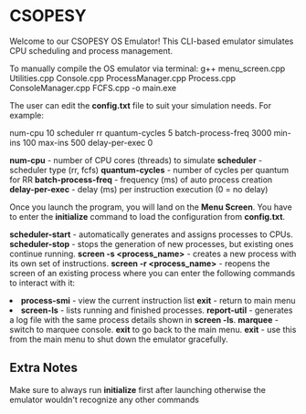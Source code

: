 # CSOPESY

Welcome to our CSOPESY OS Emulator! This CLI-based emulator simulates CPU scheduling and process management. 

To manually compile the OS emulator via terminal: g++ menu_screen.cpp Utilities.cpp Console.cpp ProcessManager.cpp Process.cpp ConsoleManager.cpp FCFS.cpp -o main.exe

The user can edit the **config.txt** file to suit your simulation needs. For example:

num-cpu 10
scheduler rr
quantum-cycles 5
batch-process-freq 3000
min-ins 100
max-ins 500
delay-per-exec 0

**num-cpu** - number of CPU cores (threads) to simulate
**scheduler** - scheduler type (rr, fcfs)
**quantum-cycles** - number of cycles per quantum for RR
**batch-process-freq** - frequency (ms) of auto process creation
**delay-per-exec** - delay (ms) per instruction execution (0 = no delay)

Once you launch the program, you will land on the **Menu Screen**. You have to enter the **initialize** command to load the configuration from **config.txt**. 

**scheduler-start** - automatically generates and assigns processes to CPUs.
**scheduler-stop** - stops the generation of new processes, but existing ones continue running.
**screen -s <process_name>** - creates a new process with its own set of instructions.
**screen -r <process_name>** - reopens the screen of an existing process where you can enter the following commands to interact with it:
            <li>
                  **process-smi** - view the current instruction list
                  **exit** - return to main menu
            <li>
**screen-ls** - lists running and finished processes.
**report-util** - generates a log file with the same process details shown in **screen -ls**.
**marquee** - switch to marquee console. **exit** to go back to the main menu.
**exit** - use this from the main menu to shut down the emulator gracefully.

## Extra Notes
Make sure to always run **initialize** first after launching otherwise the emulator wouldn't recognize any other commands


